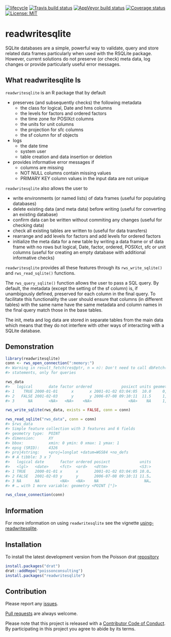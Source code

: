 
<!-- README.md is generated from README.Rmd. Please edit that file -->

[![lifecycle](https://img.shields.io/badge/lifecycle-maturing-blue.svg)](https://www.tidyverse.org/lifecycle/#maturing)
[![Travis build
status](https://travis-ci.org/poissonconsulting/readwritesqlite.svg?branch=master)](https://travis-ci.org/poissonconsulting/readwritesqlite)
[![AppVeyor build
status](https://ci.appveyor.com/api/projects/status/github/poissonconsulting/readwritesqlite?branch=master&svg=true)](https://ci.appveyor.com/project/poissonconsulting/readwritesqlite)
[![Coverage
status](https://codecov.io/gh/poissonconsulting/readwritesqlite/branch/master/graph/badge.svg)](https://codecov.io/github/poissonconsulting/readwritesqlite?branch=master)
[![License:
MIT](https://img.shields.io/badge/License-MIT-green.svg)](https://opensource.org/licenses/MIT)

# readwritesqlite

SQLite databases are a simple, powerful way to validate, query and store
related data frames particularly when used with the RSQLite package.
However, current solutions do not preserve (or check) meta data, log
changes or provide particularly useful error messages.

## What readwritesqlite Is

`readwritesqlite` is an R package that by default

  - preserves (and subsequently checks) the following metadata
      - the class for logical, Date and hms columns
      - the levels for factors and ordered factors
      - the time zone for POSIXct columns
      - the units for unit columns
      - the projection for sfc columns
      - the sf column for sf objects
  - logs
      - the date time
      - system user
      - table creation and data insertion or deletion
  - provides informative error messages if
      - columns are missing
      - NOT NULL columns contain missing values
      - PRIMARY KEY column values in the input data are not unique

`readwritesqlite` also allows the user to

  - write environments (or named lists) of data frames (useful for
    populating databases)
  - delete existing data (and meta data) before writing (useful for
    converting an existing database)
  - confirm data can be written without commiting any changes (useful
    for checking data)
  - check all existing tables are written to (useful for data transfers)
  - rearrange and add levels for factors and add levels for ordered
    factors
  - initialize the meta data for a new table by writing a data frame or
    sf data frame with no rows but logical, Date, factor, ordered,
    POSIXct, sfc or unit columns (useful for creating an empty database
    with additional informative checks)

`readwritesqlite` provides all these features through its
`rws_write_sqlite()` and `rws_read_sqlite()` functions.

The `rws_query_sqlite()` function allows the user to pass a SQL query.
By default, the metadata (except the setting of the sf column) is, if
unambigously defined, preserved for each column in the final query. To
facilitate this functionality the user should ensure that columns (in
different tables) with the same name have the same metadata and column
names in the final query match those in the base tables.

The init, meta and log data are stored in separate tables from the main
data which means that they do not interfere with other ways of
interacting with a SQLite database.

## Demonstration

``` r
library(readwritesqlite)
conn <- rws_open_connection(":memory:")
#> Warning in result_fetch(res@ptr, n = n): Don't need to call dbFetch() for
#> statements, only for queries

rws_data
#>   logical       date factor ordered             posixct units geometry
#> 1    TRUE 2000-01-01      x       x 2001-01-02 03:04:05  10.0     0, 1
#> 2   FALSE 2001-02-03      y       y 2006-07-08 09:10:11  11.5     1, 0
#> 3      NA       <NA>   <NA>    <NA>                <NA>    NA     1, 1

rws_write_sqlite(rws_data, exists = FALSE, conn = conn)

rws_read_sqlite("rws_data", conn = conn)
#> $rws_data
#> Simple feature collection with 3 features and 6 fields
#> geometry type:  POINT
#> dimension:      XY
#> bbox:           xmin: 0 ymin: 0 xmax: 1 ymax: 1
#> epsg (SRID):    4326
#> proj4string:    +proj=longlat +datum=WGS84 +no_defs
#> # A tibble: 3 x 7
#>   logical date       factor ordered posixct             units
#>   <lgl>   <date>     <fct>  <ord>   <dttm>              <S3:>
#> 1 TRUE    2000-01-01 x      x       2001-01-02 03:04:05 10.0…
#> 2 FALSE   2001-02-03 y      y       2006-07-08 09:10:11 11.5…
#> 3 NA      NA         <NA>   <NA>    NA                    NA…
#> # … with 1 more variable: geometry <POINT [°]>

rws_close_connection(conn)
```

## Information

For more information on using `readwritesqlite` see the vignette
[using-readwritesqlite](https://poissonconsulting.github.io/readwritesqlite/articles/using-readwritesqlite.html).

## Installation

To install the latest development version from the Poisson drat
[repository](https://github.com/poissonconsulting/drat)

``` r
install.packages("drat")
drat::addRepo("poissonconsulting")
install.packages("readwritesqlite")
```

## Contribution

Please report any
[issues](https://github.com/poissonconsulting/readwritesqlite/issues).

[Pull
requests](https://github.com/poissonconsulting/readwritesqlite/pulls)
are always welcome.

Please note that this project is released with a [Contributor Code of
Conduct](CONDUCT.md). By participating in this project you agree to
abide by its terms.

